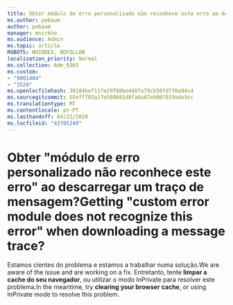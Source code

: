 ```yaml
---
title: Obter módulo de erro personalizado não reconhece este erro ao descarregar um traço de mensagem?
ms.author: pebaum
author: pebaum
manager: mnirkhe
ms.audience: Admin
ms.topic: article
ROBOTS: NOINDEX, NOFOLLOW
localization_priority: Normal
ms.collection: Adm_O365
ms.custom:
- "9001484"
- "3520"
ms.openlocfilehash: 39184bef117e29f88be4487a79cb50fd778a94c4
ms.sourcegitcommit: 55eff703a17e500681d8fa6a87eb067019ade3cc
ms.translationtype: MT
ms.contentlocale: pt-PT
ms.lasthandoff: 04/22/2020
ms.locfileid: "43705240"
---
```

# <a name="getting-custom-error-module-does-not-recognize-this-error-when-downloading-a-message-trace"></a><span data-ttu-id="f2427-102">Obter "módulo de erro personalizado não reconhece este erro" ao descarregar um traço de mensagem?</span><span class="sxs-lookup"><span data-stu-id="f2427-102">Getting "custom error module does not recognize this error" when downloading a message trace?</span></span>

<span data-ttu-id="f2427-103">Estamos cientes do problema e estamos a trabalhar numa solução.</span><span class="sxs-lookup"><span data-stu-id="f2427-103">We are aware of the issue and are working on a fix.</span></span>  <span data-ttu-id="f2427-104">Entretanto, tente **limpar a cache do seu navegador**, ou utilizar o modo InPrivate para resolver este problema.</span><span class="sxs-lookup"><span data-stu-id="f2427-104">In the meantime, try **clearing your browser cache**, or using InPrivate mode to resolve this problem.</span></span>